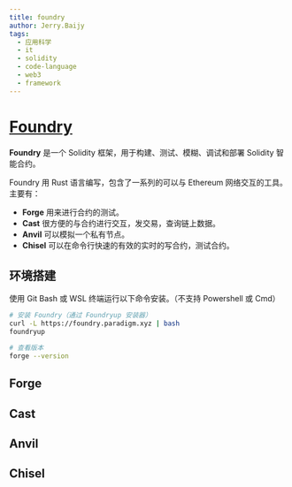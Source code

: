 ```yaml
---
title: foundry
author: Jerry.Baijy
tags:
  - 应用科学
  - it
  - solidity
  - code-language
  - web3
  - framework
---
```


# [Foundry](https://book.getfoundry.sh/)

**Foundry** 是一个 Solidity 框架，用于构建、测试、模糊、调试和部署 Solidity 智能合约。

Foundry 用 Rust 语言编写，包含了一系列的可以与 Ethereum 网络交互的工具。主要有：

- **Forge** 用来进行合约的测试。
- **Cast** 很方便的与合约进行交互，发交易，查询链上数据。
- **Anvil** 可以模拟一个私有节点。
- **Chisel** 可以在命令行快速的有效的实时的写合约，测试合约。

## 环境搭建

使用 Git Bash 或 WSL 终端运行以下命令安装。（不支持 Powershell 或 Cmd）

```bash
# 安装 Foundry（通过 Foundryup 安装器）
curl -L https://foundry.paradigm.xyz | bash
foundryup

# 查看版本
forge --version
```

## Forge



## Cast

## Anvil

## Chisel